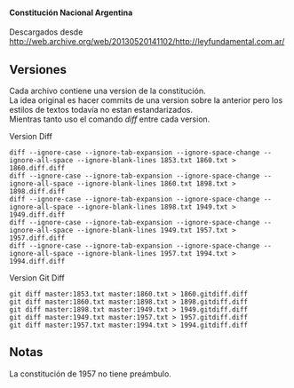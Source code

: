 #### Constitución Nacional Argentina

Descargados desde http://web.archive.org/web/20130520141102/http://leyfundamental.com.ar/

## Versiones

Cada archivo contiene una version de la constitución.  
La idea original es hacer commits de una version sobre la anterior pero los estilos de textos 
todavía no estan estandarizados.  
Mientras tanto uso el comando *diff* entre cada version.  

Version Diff
```
diff --ignore-case --ignore-tab-expansion --ignore-space-change --ignore-all-space --ignore-blank-lines 1853.txt 1860.txt > 1860.diff.diff
diff --ignore-case --ignore-tab-expansion --ignore-space-change --ignore-all-space --ignore-blank-lines 1860.txt 1898.txt > 1898.diff.diff
diff --ignore-case --ignore-tab-expansion --ignore-space-change --ignore-all-space --ignore-blank-lines 1898.txt 1949.txt > 1949.diff.diff
diff --ignore-case --ignore-tab-expansion --ignore-space-change --ignore-all-space --ignore-blank-lines 1949.txt 1957.txt > 1957.diff.diff
diff --ignore-case --ignore-tab-expansion --ignore-space-change --ignore-all-space --ignore-blank-lines 1957.txt 1994.txt > 1994.diff.diff
```

Version Git Diff
```
git diff master:1853.txt master:1860.txt > 1860.gitdiff.diff
git diff master:1860.txt master:1898.txt > 1898.gitdiff.diff
git diff master:1898.txt master:1949.txt > 1949.gitdiff.diff
git diff master:1949.txt master:1957.txt > 1957.gitdiff.diff
git diff master:1957.txt master:1994.txt > 1994.gitdiff.diff
```


## Notas

La constitución de 1957 no tiene preámbulo.  